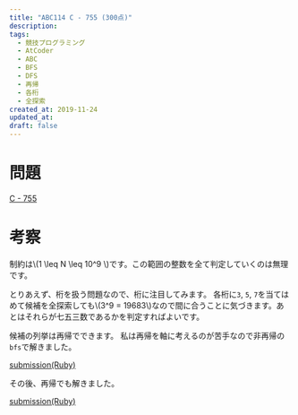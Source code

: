 ```yaml
---
title: "ABC114 C - 755 (300点)"
description:
tags:
  - 競技プログラミング
  - AtCoder
  - ABC
  - BFS
  - DFS
  - 再帰
  - 各桁
  - 全探索
created_at: 2019-11-24
updated_at: 
draft: false
---
```



# 問題

[C - 755](https://atcoder.jp/contests/abc114/tasks/abc114_c)

# 考察

制約は\\(1 \leq N \leq 10^9 \\)です。この範囲の整数を全て判定していくのは無理です。

とりあえず、桁を扱う問題なので、桁に注目してみます。
各桁に`3`, `5`, `7`を当てはめて候補を全探索しても\\(3^9 = 19683\\)なので間に合うことに気づきます。あとはそれらが七五三数であるかを判定すればよいです。

候補の列挙は再帰でできます。
私は再帰を軸に考えるのが苦手なので非再帰の`bfs`で解きました。

[submission(Ruby)](https://atcoder.jp/contests/abc114/submissions/8602880)

その後、再帰でも解きました。

[submission(Ruby)](https://atcoder.jp/contests/abc114/submissions/8603176)

